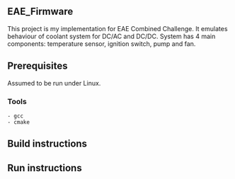 ## EAE_Firmware
This project is my implementation for EAE Combined Challenge.
It emulates behaviour of coolant system for DC/AC and DC/DC. System has 4 main components: temperature sensor, ignition switch, pump and fan.

## Prerequisites

Assumed to be run under Linux.

### Tools
    - gcc
    - cmake

## Build instructions

## Run instructions
